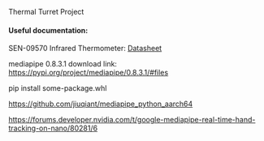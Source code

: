 Thermal Turret Project







#### **Useful documentation:**
SEN-09570 Infrared Thermometer: 
[Datasheet](https://www.sparkfun.com/datasheets/Sensors/Temperature/SEN-09570-datasheet-3901090614M005.pdf)


mediapipe 0.8.3.1 download link: https://pypi.org/project/mediapipe/0.8.3.1/#files

pip install some-package.whl


https://github.com/jiuqiant/mediapipe_python_aarch64






https://forums.developer.nvidia.com/t/google-mediapipe-real-time-hand-tracking-on-nano/80281/6
